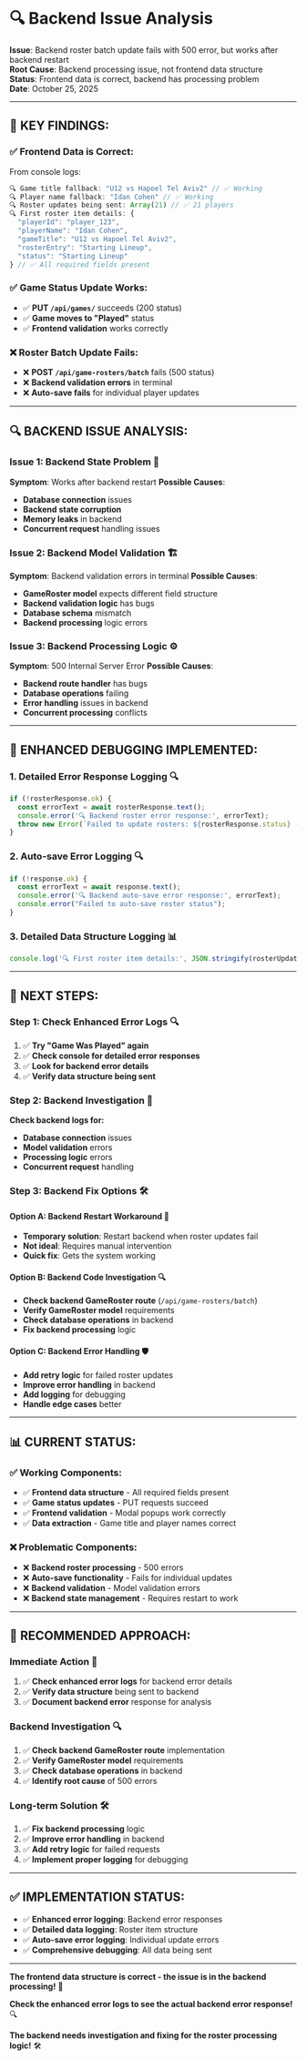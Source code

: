 # 🔍 Backend Issue Analysis

**Issue**: Backend roster batch update fails with 500 error, but works after backend restart  
**Root Cause**: Backend processing issue, not frontend data structure  
**Status**: Frontend data is correct, backend has processing problem  
**Date**: October 25, 2025  

---

## 🎯 **KEY FINDINGS:**

### **✅ Frontend Data is Correct:**
From console logs:
```javascript
🔍 Game title fallback: "U12 vs Hapoel Tel Aviv2" // ✅ Working
🔍 Player name fallback: "Idan Cohen" // ✅ Working  
🔍 Roster updates being sent: Array(21) // ✅ 21 players
🔍 First roster item details: {
  "playerId": "player_123",
  "playerName": "Idan Cohen", 
  "gameTitle": "U12 vs Hapoel Tel Aviv2",
  "rosterEntry": "Starting Lineup",
  "status": "Starting Lineup"
} // ✅ All required fields present
```

### **✅ Game Status Update Works:**
- ✅ **PUT `/api/games/`** succeeds (200 status)
- ✅ **Game moves to "Played"** status
- ✅ **Frontend validation** works correctly

### **❌ Roster Batch Update Fails:**
- ❌ **POST `/api/game-rosters/batch`** fails (500 status)
- ❌ **Backend validation errors** in terminal
- ❌ **Auto-save fails** for individual player updates

---

## 🔍 **BACKEND ISSUE ANALYSIS:**

### **Issue 1: Backend State Problem** 🔄
**Symptom**: Works after backend restart
**Possible Causes**:
- **Database connection** issues
- **Backend state corruption** 
- **Memory leaks** in backend
- **Concurrent request** handling issues

### **Issue 2: Backend Model Validation** 🏗️
**Symptom**: Backend validation errors in terminal
**Possible Causes**:
- **GameRoster model** expects different field structure
- **Backend validation logic** has bugs
- **Database schema** mismatch
- **Backend processing** logic errors

### **Issue 3: Backend Processing Logic** ⚙️
**Symptom**: 500 Internal Server Error
**Possible Causes**:
- **Backend route handler** has bugs
- **Database operations** failing
- **Error handling** issues in backend
- **Concurrent processing** conflicts

---

## 🧪 **ENHANCED DEBUGGING IMPLEMENTED:**

### **1. Detailed Error Response Logging** 🔍
```javascript
if (!rosterResponse.ok) {
  const errorText = await rosterResponse.text();
  console.error('🔍 Backend roster error response:', errorText);
  throw new Error(`Failed to update rosters: ${rosterResponse.status} - ${errorText}`);
}
```

### **2. Auto-save Error Logging** 🔍
```javascript
if (!response.ok) {
  const errorText = await response.text();
  console.error('🔍 Backend auto-save error response:', errorText);
  console.error("Failed to auto-save roster status");
}
```

### **3. Detailed Data Structure Logging** 📊
```javascript
console.log('🔍 First roster item details:', JSON.stringify(rosterUpdates[0], null, 2));
```

---

## 🎯 **NEXT STEPS:**

### **Step 1: Check Enhanced Error Logs** 🔍
1. ✅ **Try "Game Was Played" again**
2. ✅ **Check console for detailed error responses**
3. ✅ **Look for backend error details**
4. ✅ **Verify data structure being sent**

### **Step 2: Backend Investigation** 🔧
**Check backend logs for:**
- **Database connection** issues
- **Model validation** errors
- **Processing logic** errors
- **Concurrent request** handling

### **Step 3: Backend Fix Options** 🛠️

#### **Option A: Backend Restart Workaround** 🔄
- **Temporary solution**: Restart backend when roster updates fail
- **Not ideal**: Requires manual intervention
- **Quick fix**: Gets the system working

#### **Option B: Backend Code Investigation** 🔍
- **Check backend GameRoster route** (`/api/game-rosters/batch`)
- **Verify GameRoster model** requirements
- **Check database operations** in backend
- **Fix backend processing** logic

#### **Option C: Backend Error Handling** 🛡️
- **Add retry logic** for failed roster updates
- **Improve error handling** in backend
- **Add logging** for debugging
- **Handle edge cases** better

---

## 📊 **CURRENT STATUS:**

### **✅ Working Components:**
- ✅ **Frontend data structure** - All required fields present
- ✅ **Game status updates** - PUT requests succeed
- ✅ **Frontend validation** - Modal popups work correctly
- ✅ **Data extraction** - Game title and player names correct

### **❌ Problematic Components:**
- ❌ **Backend roster processing** - 500 errors
- ❌ **Auto-save functionality** - Fails for individual updates
- ❌ **Backend validation** - Model validation errors
- ❌ **Backend state management** - Requires restart to work

---

## 🚀 **RECOMMENDED APPROACH:**

### **Immediate Action** 🎯
1. ✅ **Check enhanced error logs** for backend error details
2. ✅ **Verify data structure** being sent to backend
3. ✅ **Document backend error** response for analysis

### **Backend Investigation** 🔍
1. ✅ **Check backend GameRoster route** implementation
2. ✅ **Verify GameRoster model** requirements
3. ✅ **Check database operations** in backend
4. ✅ **Identify root cause** of 500 errors

### **Long-term Solution** 🛠️
1. ✅ **Fix backend processing** logic
2. ✅ **Improve error handling** in backend
3. ✅ **Add retry logic** for failed requests
4. ✅ **Implement proper logging** for debugging

---

## ✅ **IMPLEMENTATION STATUS:**

- ✅ **Enhanced error logging**: Backend error responses
- ✅ **Detailed data logging**: Roster item structure
- ✅ **Auto-save error logging**: Individual update errors
- ✅ **Comprehensive debugging**: All data being sent

---

**The frontend data structure is correct - the issue is in the backend processing!** 🎯

**Check the enhanced error logs to see the actual backend error response!** 🔍

**The backend needs investigation and fixing for the roster processing logic!** 🛠️
